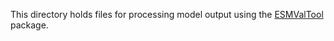 This directory holds files for processing model output using the [ESMValTool](https://github.com/ESMValGroup/ESMValTool) package.
